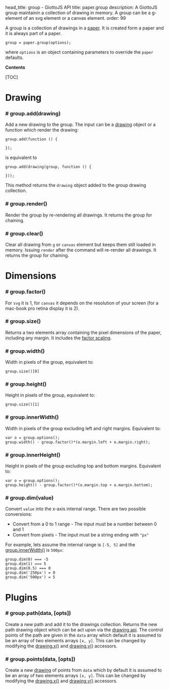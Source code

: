 head_title: group - GiottoJS API
title: paper.group
description: A GiottoJS group maintainin a collection of drawing in memory. A group can be a g-element of an svg element or a canvas element.
order: 99


A group is a collection af drawings in a [paper](/api/paper).
It is created form a paper and it is always part of a paper.

    group = paper.group(options);

where ``options`` is an object containing parameters to override the ``paper`` defaults.

**Contents**

[TOC]

# Drawing

### # group.add(drawing)

Add a new drawing to the group. The input can be a [drawing](/api/drawing) object or
a function which render the drawing:

    group.add(function () {

    });

is equivalent to

    group.add(drawing(group, function () {

    }));

This method returns the ``drawing`` object added to the group drawing collection.

### # group.render()

Render the group by re-rendering all drawings. It returns the group for chaining.


### # group.clear()

Clear all drawing from ``g`` or ``canvas`` element but keeps them still loaded in memory.
Issuing ``render`` after the command will re-render all drawings. It returns the group for chaining.

# Dimensions

### # group.factor()

For ``svg`` it is 1, for ``canvas`` it depends on the resolution of your screen (for a mac-book pro retina display it is 2).

### # group.size()

Returns a two elements array containing the pixel dimensions of the paper, including any margin. It includes the
[factor scaling](#groupfactor).

### # group.width()

Width in pixels of the group, equivalent to:

    group.size()[0]

### # group.height()

Height in pixels of the group, equivalent to:

    group.size()[1]

### # group.innerWidth()

Width in pixels of the group excluding left and right margins. Equivalent to:

    var o = group.options();
    group.width() - group.factor()*(o.margin.left + o.margin.right);

### # group.innerHeight()

Height in pixels of the group excluding top and bottom margins. Equivalent to:

    var o = group.options();
    group.height() - group.factor()*(o.margin.top + o.margin.bottom);

### # group.dim(value)

Convert ``value`` into the x-axis internal range. There are two possible conversions:

* Convert from a 0 to 1 range - The input must be a number between 0 and 1
* Convert from pixels - The input must be a string ending with ``"px"``

For example, lets assume the internal
range is ``[-5, 5]`` and the [group.innerWidth()](#groupinnerwidth) is ``500px``:

    group.dim(0) === -5
    group.dim(1) === 5
    group.dim(0.5) === 0
    group.dim('250px') = 0
    group.dim('500px') = 5


# Plugins

### # group.path(data, [opts])

Create a new path and add it to the drawings collection. Returns the new path
drawing object which can be act upon via the [drawing api](/api/drawing). The control
points of the path are given in the ``data`` array which default it is assumed to
be an array of two elements arrays ``[x, y]``. This can be changed by modifying the
[drawing.x()](/api/drawing#drawingxx) and [drawing.y()](/api/drawing#drawingyy)
accessors.

### # group.points(data, [opts])

Create a new [drawing](/api/drawing) of points from ``data`` which by default
it is assumed to be an array of two elements arrays ``[x, y]``.
This can be changed by modifying the
[drawing.x()](/api/drawing#drawingxx) and [drawing.y()](/api/drawing#drawingyy)
accessors.